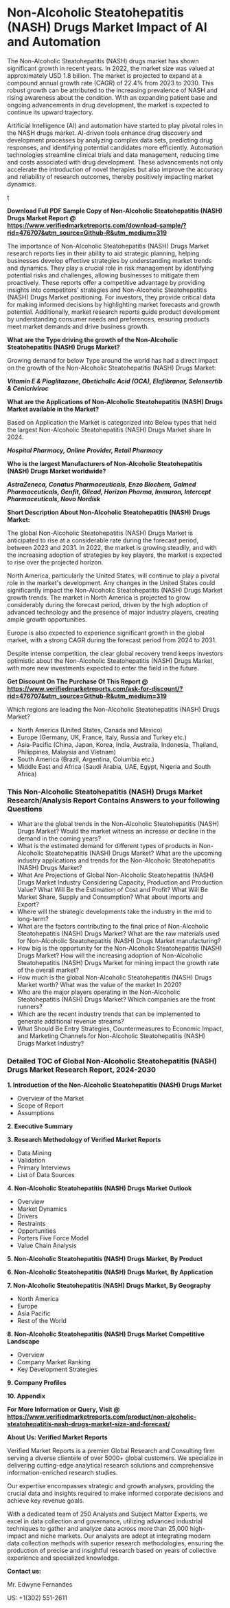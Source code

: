 <meta name="title" content="Global Non-Alcoholic Steatohepatitis (NASH) Drugs Market Impact of AI and Automation"><meta name="description" content="The Non-Alcoholic Steatohepatitis (NASH) drugs market has shown significant growth in recent years. In 2022, the market size was valued at approximately USD 1.8 billio"><meta name="title" content="Non-Alcoholic Steatohepatitis (NASH) Drugs Market Size, Share, Scope, Trends, Growth, Opportunities, Analysis, Forecast"><h1>Non-Alcoholic Steatohepatitis (NASH) Drugs Market Impact of AI and Automation</h1><p>The Non-Alcoholic Steatohepatitis (NASH) drugs market has shown significant growth in recent years. In 2022, the market size was valued at approximately USD 1.8 billion. The market is projected to expand at a compound annual growth rate (CAGR) of 22.4% from 2023 to 2030. This robust growth can be attributed to the increasing prevalence of NASH and rising awareness about the condition. With an expanding patient base and ongoing advancements in drug development, the market is expected to continue its upward trajectory.</p><p>Artificial Intelligence (AI) and automation have started to play pivotal roles in the NASH drugs market. AI-driven tools enhance drug discovery and development processes by analyzing complex data sets, predicting drug responses, and identifying potential candidates more efficiently. Automation technologies streamline clinical trials and data management, reducing time and costs associated with drug development. These advancements not only accelerate the introduction of novel therapies but also improve the accuracy and reliability of research outcomes, thereby positively impacting market dynamics.</p>t</p><p id="" class=""><strong>Download Full PDF Sample Copy of Non-Alcoholic Steatohepatitis (NASH) Drugs Market Report @ <a href="https://www.verifiedmarketreports.com/download-sample/?rid=476707&utm_source=Github-R&utm_medium=319" target="_blank">https://www.verifiedmarketreports.com/download-sample/?rid=476707&utm_source=Github-R&utm_medium=319</a></strong></p><p>The importance of&nbsp;Non-Alcoholic Steatohepatitis (NASH) Drugs Market research reports lies in their ability to aid strategic planning, helping businesses develop effective strategies by understanding market trends and dynamics. They play a crucial role in risk management by identifying potential risks and challenges, allowing businesses to mitigate them proactively. These reports offer a competitive advantage by providing insights into competitors' strategies and Non-Alcoholic Steatohepatitis (NASH) Drugs Market positioning. For investors, they provide critical data for making informed decisions by highlighting market forecasts and growth potential. Additionally, market research reports guide product development by understanding consumer needs and preferences, ensuring products meet market demands and drive business growth.</p><p><strong>What are the&nbsp;Type driving the growth of the Non-Alcoholic Steatohepatitis (NASH) Drugs Market?</strong></p><p id="" class="">Growing demand for below Type around the world has had a direct impact on the growth of the Non-Alcoholic Steatohepatitis (NASH) Drugs Market:</p><em><strong>Vitamin E & Pioglitazone, Obeticholic Acid (OCA), Elafibranor, Selonsertib & Cenicriviroc</strong></em></p><strong>What are the&nbsp;Applications&nbsp;of Non-Alcoholic Steatohepatitis (NASH) Drugs Market available in the Market?</strong></p><p id="" class="">Based on Application the Market is categorized into Below types that held the largest Non-Alcoholic Steatohepatitis (NASH) Drugs Market share In 2024.</p><em><strong>Hospital Pharmacy, Online Provider, Retail Pharmacy</strong></em></p><strong>Who is the largest Manufacturers of Non-Alcoholic Steatohepatitis (NASH) Drugs Market worldwide?</strong></p><p><em><strong>AstraZeneca, Conatus Pharmaceuticals, Enzo Biochem, Galmed Pharmaceuticals, Genfit, Gilead, Horizon Pharma, Immuron, Intercept Pharmaceuticals, Novo Nordisk</strong></em></p><p id="" class=""><strong>Short Description About Non-Alcoholic Steatohepatitis (NASH) Drugs Market:</strong></p><p>The global Non-Alcoholic Steatohepatitis (NASH) Drugs Market is anticipated to rise at a considerable rate during the forecast period, between 2023 and 2031. In 2022, the market is growing steadily, and with the increasing adoption of strategies by key players, the market is expected to rise over the projected horizon.</p><p>North America, particularly the United States, will continue to play a pivotal role in the market's development. Any changes in the United States could significantly impact the Non-Alcoholic Steatohepatitis (NASH) Drugs Market growth trends. The market in North America is projected to grow considerably during the forecast period, driven by the high adoption of advanced technology and the presence of major industry players, creating ample growth opportunities.</p><p>Europe is also expected to experience significant growth in the global market, with a strong CAGR during the forecast period from 2024 to 2031.</p><p>Despite intense competition, the clear global recovery trend keeps investors optimistic about the Non-Alcoholic Steatohepatitis (NASH) Drugs Market, with more new investments expected to enter the field in the future.</p><p id="" class=""><strong>Get Discount On The Purchase Of This Report @ <a href="https://www.verifiedmarketreports.com/ask-for-discount/?rid=476707&utm_source=Github-R&utm_medium=319" target="_blank">https://www.verifiedmarketreports.com/ask-for-discount/?rid=476707&utm_source=Github-R&utm_medium=319</a></strong></p>Which regions are leading the Non-Alcoholic Steatohepatitis (NASH) Drugs Market?</p><ul><li>North America (United States, Canada and Mexico)</li><li>Europe (Germany, UK, France, Italy, Russia and Turkey etc.)</li><li>Asia-Pacific (China, Japan, Korea, India, Australia, Indonesia, Thailand, Philippines, Malaysia and Vietnam)</li><li>South America (Brazil, Argentina, Columbia etc.)</li><li>Middle East and Africa (Saudi Arabia, UAE, Egypt, Nigeria and South Africa)</li></ul><h3 id="" class="">This Non-Alcoholic Steatohepatitis (NASH) Drugs Market Research/Analysis Report Contains Answers to your following Questions</h3><ul><li>What are the global trends in the Non-Alcoholic Steatohepatitis (NASH) Drugs Market? Would the market witness an increase or decline in the demand in the coming years?</li><li>What is the estimated demand for different types of products in Non-Alcoholic Steatohepatitis (NASH) Drugs Market? What are the upcoming industry applications and trends for the Non-Alcoholic Steatohepatitis (NASH) Drugs Market?</li><li>What Are Projections of Global Non-Alcoholic Steatohepatitis (NASH) Drugs Market Industry Considering Capacity, Production and Production Value? What Will Be the Estimation of Cost and Profit? What Will Be Market Share, Supply and Consumption? What about imports and Export?</li><li>Where will the strategic developments take the industry in the mid to long-term?</li><li>What are the factors contributing to the final price of Non-Alcoholic Steatohepatitis (NASH) Drugs Market? What are the raw materials used for Non-Alcoholic Steatohepatitis (NASH) Drugs Market manufacturing?</li><li>How big is the opportunity for the Non-Alcoholic Steatohepatitis (NASH) Drugs Market? How will the increasing adoption of Non-Alcoholic Steatohepatitis (NASH) Drugs Market for mining impact the growth rate of the overall market?</li><li>How much is the global Non-Alcoholic Steatohepatitis (NASH) Drugs Market worth? What was the value of the market In 2020?</li><li>Who are the major players operating in the Non-Alcoholic Steatohepatitis (NASH) Drugs Market? Which companies are the front runners?</li><li>Which are the recent industry trends that can be implemented to generate additional revenue streams?</li><li>What Should Be Entry Strategies, Countermeasures to Economic Impact, and Marketing Channels for Non-Alcoholic Steatohepatitis (NASH) Drugs Market Industry?</li></ul><h3 id="" class="">Detailed TOC of Global Non-Alcoholic Steatohepatitis (NASH) Drugs Market Research Report, 2024-2030</h3><p id="" class=""><strong>1. Introduction of the Non-Alcoholic Steatohepatitis (NASH) Drugs Market</strong></p><ul><li>Overview of the Market</li><li>Scope of Report</li><li>Assumptions</li></ul><p id="" class=""><strong>2. Executive Summary</strong></p><p id="" class=""><strong>3. Research Methodology of Verified Market Reports</strong></p><ul><li>Data Mining</li><li>Validation</li><li>Primary Interviews</li><li>List of Data Sources</li></ul><p id="" class=""><strong>4. Non-Alcoholic Steatohepatitis (NASH) Drugs Market Outlook</strong></p><ul><li>Overview</li><li>Market Dynamics</li><li>Drivers</li><li>Restraints</li><li>Opportunities</li><li>Porters Five Force Model</li><li>Value Chain Analysis</li></ul><p id="" class=""><strong>5. Non-Alcoholic Steatohepatitis (NASH) Drugs Market, By Product</strong></p><p id="" class=""><strong>6. Non-Alcoholic Steatohepatitis (NASH) Drugs Market, By Application</strong></p><p id="" class=""><strong>7. Non-Alcoholic Steatohepatitis (NASH) Drugs Market, By Geography</strong></p><ul><li>North America</li><li>Europe</li><li>Asia Pacific</li><li>Rest of the World</li></ul><p id="" class=""><strong>8. Non-Alcoholic Steatohepatitis (NASH) Drugs Market Competitive Landscape</strong></p><ul><li>Overview</li><li>Company Market Ranking</li><li>Key Development Strategies</li></ul><p id="" class=""><strong>9. Company Profiles</strong></p><p id="" class=""><strong>10. Appendix</strong></p><p id="" class=""><strong>For More Information or Query, Visit @ <a href="https://www.verifiedmarketreports.com/product/non-alcoholic-steatohepatitis-nash-drugs-market-size-and-forecast/" target="_blank">https://www.verifiedmarketreports.com/product/non-alcoholic-steatohepatitis-nash-drugs-market-size-and-forecast/</a></strong></p><p id="" class=""><strong>About Us: Verified Market Reports</strong></p><p id="" class="">Verified Market Reports is a premier Global Research and Consulting firm serving a diverse clientele of over 5000+ global customers. We specialize in delivering cutting-edge analytical research solutions and comprehensive information-enriched research studies.</p><p id="" class="">Our expertise encompasses strategic and growth analyses, providing the crucial data and insights required to make informed corporate decisions and achieve key revenue goals.</p><p id="" class="">With a dedicated team of 250 Analysts and Subject Matter Experts, we excel in data collection and governance, utilizing advanced industrial techniques to gather and analyze data across more than 25,000 high-impact and niche markets. Our analysts are adept at integrating modern data collection methods with superior research methodologies, ensuring the production of precise and insightful research based on years of collective experience and specialized knowledge.</p><p id="" class=""><strong>Contact us:</strong></p><p id="" class="">Mr. Edwyne Fernandes</p><p id="" class="">US: +1(302) 551-2611</p>